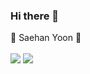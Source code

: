 ### Hi there 👋
🐷 Saehan Yoon 🐷
</br>
</br>
<img src="https://img.shields.io/badge/GitHurb-181717?style=flat-square&logo=GitHurb&logoColor=gold"/>
<img src="https://img.shields.io/badge/이름-색상코드?style=flat-square&logo=로고명&logoColor=로고색"/>
<!--
**ovelute53/ovelute53** is a ✨ _special_ ✨ repository because its `README.md` (this file) appears on your GitHub profile.

Here are some ideas to get you started:

- 🔭 I’m currently working on ...
- 🌱 I’m currently learning ...
- 👯 I’m looking to collaborate on ...
- 🤔 I’m looking for help with ...
- 💬 Ask me about ...
- 📫 How to reach me: ...
- 😄 Pronouns: ...
- ⚡ Fun fact: ...
-->
